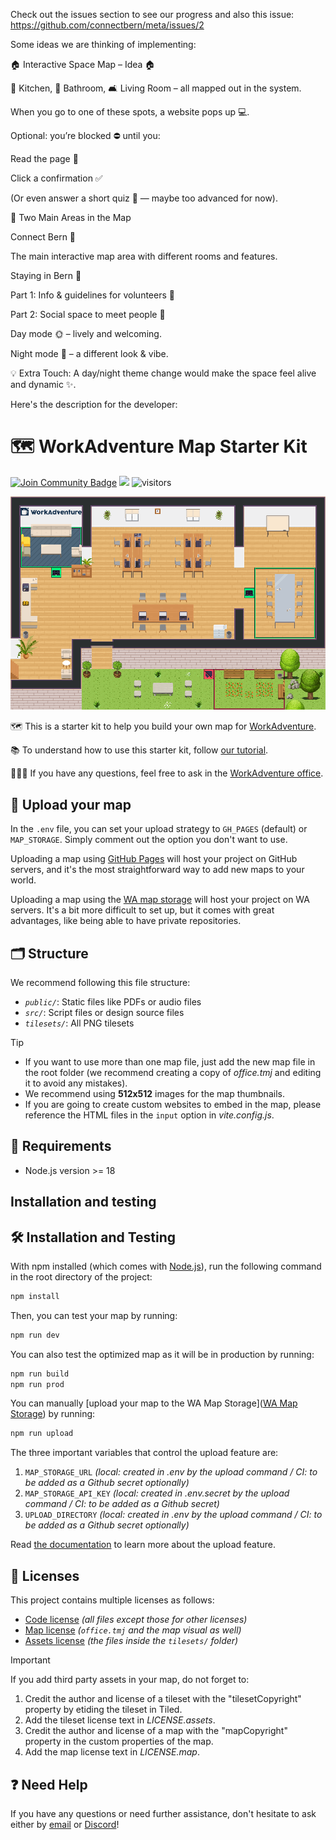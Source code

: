 Check out the issues section to see our progress and also this issue:
https://github.com/connectbern/meta/issues/2


Some ideas we are thinking of implementing:


🏠 Interactive Space Map – Idea 🏠

🍳 Kitchen, 🚿 Bathroom, 🛋 Living Room – all mapped out in the system.

When you go to one of these spots, a website pops up 💻.

Optional: you’re blocked ⛔ until you:

Read the page 📖

Click a confirmation ✅

(Or even answer a short quiz 📝 — maybe too advanced for now).

📍 Two Main Areas in the Map

Connect Bern 🔗

The main interactive map area with different rooms and features.

Staying in Bern 🏡

Part 1: Info & guidelines for volunteers 🤝

Part 2: Social space to meet people 🥳

Day mode 🌞 – lively and welcoming.

Night mode 🌙 – a different look & vibe.

💡 Extra Touch:
A day/night theme change would make the space feel alive and dynamic ✨.






Here's the description for the developer:


# 🗺️ WorkAdventure Map Starter Kit

<a href="https://discord.gg/G6Xh9ZM9aR" target="blank"><img src="https://img.shields.io/discord/821338762134290432.svg?style=flat&label=Join%20Community&color=7289DA" alt="Join Community Badge"/></a>
<a href="https://x.com/workadventure_" target="blank"><img src="https://img.shields.io/twitter/follow/workadventure_.svg?style=social" /></a>
![visitors](https://vbr.nathanchung.dev/badge?page_id=workadventure.map-starter-kit&color=00cf00)

![office map thumbnail](./office.png)

🗺️ This is a starter kit to help you build your own map for [WorkAdventure](https://workadventu.re).

📚 To understand how to use this starter kit, follow [our tutorial](https://docs.workadventu.re/map-building/tiled-editor/).

👨🏻‍🔧 If you have any questions, feel free to ask in the [WorkAdventure office](https://play.staging.workadventu.re/@/tcm/workadventure/wa-village).

## 🚀 Upload your map

In the `.env` file, you can set your upload strategy to `GH_PAGES` (default) or `MAP_STORAGE`. Simply comment out the option you don't want to use.

Uploading a map using [GitHub Pages](https://docs.github.com/pages) will host your project on GitHub servers, and it's the most straightforward way to add new maps to your world.

Uploading a map using the [WA map storage](https://docs.workadventu.re/map-building/tiled-editor/publish/wa-hosted) will host your project on WA servers. It's a bit more difficult to set up, but it comes with great advantages, like being able to have private repositories.

## 🗂️ Structure

We recommend following this file structure:

- *`public/`*: Static files like PDFs or audio files
- *`src/`*: Script files or design source files
- *`tilesets/`*: All PNG tilesets

> [!TIP]
> - If you want to use more than one map file, just add the new map file in the root folder (we recommend creating a copy of *office.tmj* and editing it to avoid any mistakes).
> - We recommend using **512x512** images for the map thumbnails.
> - If you are going to create custom websites to embed in the map, please reference the HTML files in the `input` option in *vite.config.js*.

## 📜 Requirements

- Node.js version >= 18

## Installation and testing

## 🛠️ Installation and Testing

With npm installed (which comes with [Node.js](https://nodejs.org/en/)), run the following command in the root directory of the project:

```bash
npm install
```

Then, you can test your map by running:

```bash
npm run dev
```

You can also test the optimized map as it will be in production by running:

```bash
npm run build
npm run prod
```

You can manually [upload your map to the WA Map Storage]([WA Map Storage](https://github.com/workadventure/upload-maps)) by running:

```bash
npm run upload
```

The three important variables that control the upload feature are:

1. `MAP_STORAGE_URL` *(local: created in .env by the upload command / CI: to be added as a Github secret optionally)*
2. `MAP_STORAGE_API_KEY` *(local: created in .env.secret by the upload command / CI: to be added as a Github secret)*
3. `UPLOAD_DIRECTORY` *(local: created in .env by the upload command / CI: to be added as a Github secret optionally)*

Read [the documentation](https://docs.workadventu.re/map-building/tiled-editor/publish/wa-hosted) to learn more about the upload feature.

## 📜 Licenses

This project contains multiple licenses as follows:

* [Code license](./LICENSE.code) *(all files except those for other licenses)*
* [Map license](./LICENSE.map) *(`office.tmj` and the map visual as well)*
* [Assets license](./LICENSE.assets) *(the files inside the `tilesets/` folder)*

> [!IMPORTANT]
> If you add third party assets in your map, do not forget to:
> 1. Credit the author and license of a tileset with the "tilesetCopyright" property by etiding the tileset in Tiled.
> 2. Add the tileset license text in *LICENSE.assets*.
> 3. Credit the author and license of a map with the "mapCopyright" property in the custom properties of the map.
> 4. Add the map license text in *LICENSE.map*.

## ❓ Need Help

If you have any questions or need further assistance, don't hesitate to ask either by [email](mailto:hello@workadventu.re) or [Discord](https://discord.gg/G6Xh9ZM9aR)!
